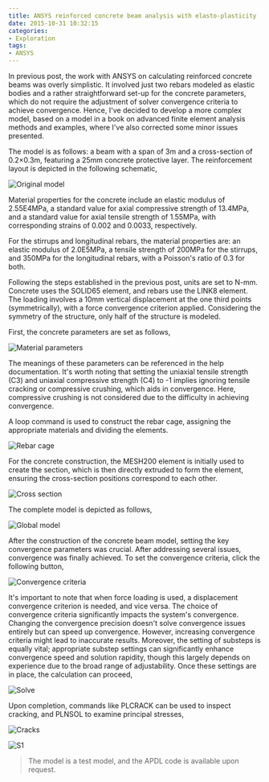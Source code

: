 ```yaml
---
title: ANSYS reinforced concrete beam analysis with elasto-plasticity
date: 2015-10-31 10:32:15
categories:
- Exploration
tags:
- ANSYS
---
```


In previous post, the work with ANSYS on calculating reinforced concrete beams was overly simplistic. It involved just two rebars modeled as elastic bodies and a rather straightforward set-up for the concrete parameters, which do not require the adjustment of solver convergence criteria to achieve convergence. Hence, I've decided to develop a more complex model, based on a model in a book on advanced finite element analysis methods and examples, where I've also corrected some minor issues presented.

<!-- more -->

The model is as follows: a beam with a span of 3m and a cross-section of 0.2×0.3m, featuring a 25mm concrete protective layer. The reinforcement layout is depicted in the following schematic,

![Original model](/uploads/imgs/2015/RCBEAM.svg)

Material properties for the concrete include an elastic modulus of 2.55E4MPa, a standard value for axial compressive strength of 13.4MPa, and a standard value for axial tensile strength of 1.55MPa, with corresponding strains of 0.002 and 0.0033, respectively.

For the stirrups and longitudinal rebars, the material properties are: an elastic modulus of 2.0E5MPa, a tensile strength of 200MPa for the stirrups, and 350MPa for the longitudinal rebars, with a Poisson's ratio of 0.3 for both.

Following the steps established in the previous post, units are set to N-mm. Concrete uses the SOLID65 element, and rebars use the LINK8 element. The loading involves a 10mm vertical displacement at the one third points (symmetrically), with a force convergence criterion applied. Considering the symmetry of the structure, only half of the structure is modeled.

First, the concrete parameters are set as follows,

![Material parameters](/uploads/imgs/2015/RCBEAM1.png)

The meanings of these parameters can be referenced in the help documentation. It's worth noting that setting the uniaxial tensile strength (C3) and uniaxial compressive strength (C4) to -1 implies ignoring tensile cracking or compressive crushing, which aids in convergence. Here, compressive crushing is not considered due to the difficulty in achieving convergence.

A loop command is used to construct the rebar cage, assigning the appropriate materials and dividing the elements.

![Rebar cage](/uploads/imgs/2015/RCBEAM2.png)

For the concrete construction, the MESH200 element is initially used to create the section, which is then directly extruded to form the element, ensuring the cross-section positions correspond to each other.

![Cross section](/uploads/imgs/2015/RCBEAM3.png)

The complete model is depicted as follows,

![Global model](/uploads/imgs/2015/RCBEAM8.png)

After the construction of the concrete beam model, setting the key convergence parameters was crucial. After addressing several issues, convergence was finally achieved. To set the convergence criteria, click the following button,

![Convergence criteria](/uploads/imgs/2015/RCBEAM4.png)

It's important to note that when force loading is used, a displacement convergence criterion is needed, and vice versa. The choice of convergence criteria significantly impacts the system's convergence. Changing the convergence precision doesn't solve convergence issues entirely but can speed up convergence. However, increasing convergence criteria might lead to inaccurate results. Moreover, the setting of substeps is equally vital; appropriate substep settings can significantly enhance convergence speed and solution rapidity, though this largely depends on experience due to the broad range of adjustability. Once these settings are in place, the calculation can proceed,

![Solve](/uploads/imgs/2015/RCBEAM5.png)

Upon completion, commands like PLCRACK can be used to inspect cracking, and PLNSOL to examine principal stresses,

![Cracks](/uploads/imgs/2015/RCBEAM6.png)

![S1](/uploads/imgs/2015/RCBEAM7.png)

> The model is a test model, and the APDL code is available upon request.